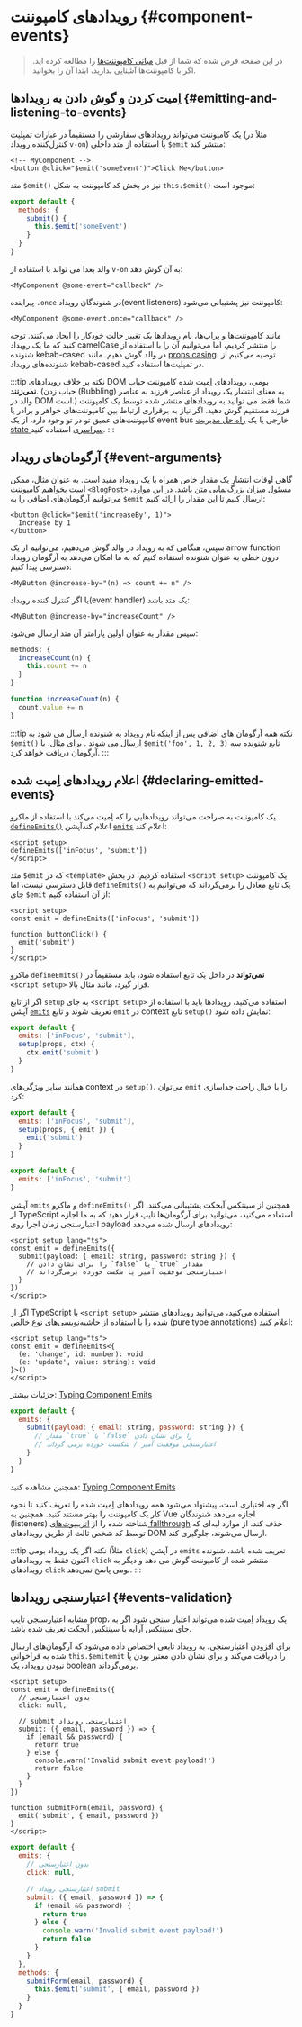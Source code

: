 <script setup>
import { onMounted } from 'vue'

if (typeof window !== 'undefined') {
  const hash = window.location.hash

  // The docs for v-model used to be part of this page. Attempt to redirect outdated links.
  if ([
    '#usage-with-v-model',
    '#v-model-arguments',
    '#multiple-v-model-bindings',
    '#handling-v-model-modifiers'
  ].includes(hash)) {
    onMounted(() => {
      window.location = './v-model.html' + hash
    })
  }
}
</script>

# رویدادهای کامپوننت {#component-events}

>در این صفحه فرض شده که شما از قبل [مبانی کامپوننت‌ها](/guide/essentials/component-basics) را مطالعه کرده اید. اگر با کامپوننت‌ها آشنایی ندارید، ابتدا آن را بخوانید.

<div class="options-api">
  <VueSchoolLink href="https://vueschool.io/lessons/defining-custom-events-emits" title="Free Vue.js Lesson on Defining Custom Events"/>
</div>

## اِمیت کردن و گوش دادن به رویدادها {#emitting-and-listening-to-events}

یک کامپوننت می‌تواند رویدادهای سفارشی را مستقیماً در عبارات تمپلیت (مثلاً در کنترل‌کننده رویداد `v-on`) با استفاده از متد داخلی `‎$emit` منتشر کند:

```vue-html
<!-- MyComponent -->
<button @click="$emit('someEvent')">Click Me</button>
```

<div class="options-api">

متد `‎$emit()‎` نیز در بخش کد کامپوننت به شکل `this.$emit()‎` موجود است:

```js
export default {
  methods: {
    submit() {
      this.$emit('someEvent')
    }
  }
}
```

</div>

والد بعدا می تواند با استفاده از `v-on` به آن گوش دهد:

```vue-html
<MyComponent @some-event="callback" />
```

پیراینده `‎.once` در شنوندگان رویداد(event listeners) کامپوننت نیز پشتیبانی می‌شود:

```vue-html
<MyComponent @some-event.once="callback" />
```

مانند کامپوننت‌ها و پراپ‌ها، نام رویدادها یک تغییر حالت خودکار را ایجاد می‌کنند. توجه کنید که ما یک رویداد camelCase را منتشر کردیم، اما می‌توانیم آن را با استفاده از شنونده kebab-cased در والد گوش دهیم. مانند [props casing](/guide/components/props#prop-name-casing)، توصیه می‌کنیم از شنونده‌های رویداد kebab-cased در تمپلیت‌ها استفاده کنید.

:::tip نکته
بر خلاف رویدادهای DOM بومی، رویدادهای اِمیت شده کامپوننت حباب **نمی‌زنند**. (حباب زدن (Bubbling) به معنای انتشار یک رویداد از عناصر فرزند به عناصر والد در DOM است.) شما فقط می توانید به رویدادهای منتشر شده توسط یک کامپوننت فرزند مستقیم گوش دهید. اگر نیاز به برقراری ارتباط بین کامپوننت‌های خواهر و برادر یا کامپوننت‌های عمیق تو در تو وجود دارد، از یک event bus خارجی یا یک [راه حل مدیریت state سراسری](/guide/scaling-up/state-management) استفاده کنید.
:::

## آرگومان‌های رویداد {#event-arguments}

گاهی اوقات انتشار یک مقدار خاص همراه با یک رویداد مفید است. به عنوان مثال، ممکن است بخواهیم کامپوننت `<BlogPost>` مسئول میزان بزرگ‌نمایی متن باشد. در این موارد، می‌توانیم آرگومان‌های اضافی را به `‎$emit` ارسال کنیم تا این مقدار را ارائه کنیم:

```vue-html
<button @click="$emit('increaseBy', 1)">
  Increase by 1
</button>
```

سپس، هنگامی که به رویداد در والد گوش می‌دهیم، می‌توانیم از یک arrow function درون خطی به عنوان شنونده استفاده کنیم که به ما امکان می‌دهد به آرگومان رویداد دسترسی پیدا کنیم:

```vue-html
<MyButton @increase-by="(n) => count += n" />
```

یا اگر کنترل کننده رویداد(event handler) یک متد باشد:

```vue-html
<MyButton @increase-by="increaseCount" />
```

سپس مقدار به عنوان اولین پارامتر آن متد ارسال می‌شود:

<div class="options-api">

```js
methods: {
  increaseCount(n) {
    this.count += n
  }
}
```

</div>
<div class="composition-api">

```js
function increaseCount(n) {
  count.value += n
}
```

</div>

:::tip نکته
همه آرگومان های اضافی پس از اینکه نام رویداد به شنونده ارسال می شود به `‎$emit()‎` ارسال می شوند . برای مثال، با `‎$emit('foo', 1, 2, 3)‎` تابع شنونده سه آرگومان دریافت خواهد کرد.
:::

## اعلام رویدادهای اِمیت شده {#declaring-emitted-events}

یک کامپوننت به صراحت می‌تواند رویدادهایی را که اِمیت می‌کند با استفاده از  <span class="composition-api">ماکرو [`defineEmits()`](/api/sfc-script-setup#defineprops-defineemits) اعلام کند</span><span class="options-api">آپشن [`emits`](/api/options-state#emits) اعلام کند</span>:

<div class="composition-api">

```vue
<script setup>
defineEmits(['inFocus', 'submit'])
</script>
```

متد `‎$emit` که در `<template>` استفاده کردیم، در بخش `<script setup>` یک کامپوننت قابل دسترسی نیست، اما `defineEmits()‎` یک تابع معادل را برمی‌گرداند که می‌توانیم به جای `‎$emit` از آن استفاده کنیم:

```vue
<script setup>
const emit = defineEmits(['inFocus', 'submit'])

function buttonClick() {
  emit('submit')
}
</script>
```

ماکرو `defineEmits()‎` **نمی‌تواند** در داخل یک تابع استفاده شود، باید مستقیماً در `<script setup>` قرار گیرد، مانند مثال بالا.

اگر از تابع `setup` به جای `<script setup>` استفاده می‌کنید، رویدادها باید با استفاده از آپشن [`emits`](/api/options-state#emits) تعریف شوند و تابع `emit` در context تابع  `setup()‎` نمایش داده شود:

```js
export default {
  emits: ['inFocus', 'submit'],
  setup(props, ctx) {
    ctx.emit('submit')
  }
}
```

همانند سایر ویژگی‌های context در `setup()‎`، می‌توان `emit` را  با خیال راحت جداسازی کرد:

```js
export default {
  emits: ['inFocus', 'submit'],
  setup(props, { emit }) {
    emit('submit')
  }
}
```

</div>
<div class="options-api">

```js
export default {
  emits: ['inFocus', 'submit']
}
```

</div>

آپشن `emits` و ماکرو `defineEmits()‎` همچنین از سینتکس آبجکت پشتیبانی می‌کنند. اگر از TypeScript استفاده می‌کنید، می‌توانید برای آرگومان‌ها تایپ قرار دهید که به ما اجازه اعتبارسنجی زمان اجرا روی payload رویدادهای ارسال شده می‌دهد:

<div class="composition-api">

```vue
<script setup lang="ts">
const emit = defineEmits({
  submit(payload: { email: string, password: string }) {
    // را برای نشان دادن `false` یا `true` مقدار
    // اعتبارسنجی موفقیت آمیز یا شکست خورده برمی‌گرداند
  }
})
</script>
```

اگر از TypeScript با `<script setup>` استفاده می‌کنید، می‌توانید رویدادهای منتشر شده را با استفاده از حاشیه‌نویسی‌های نوع خالص (pure type annotations) اعلام کنید:

```vue
<script setup lang="ts">
const emit = defineEmits<{
  (e: 'change', id: number): void
  (e: 'update', value: string): void
}>()
</script>
```

جزئیات بیشتر: [Typing Component Emits](/guide/typescript/composition-api#typing-component-emits) <sup class="vt-badge ts" />

</div>
<div class="options-api">

```js
export default {
  emits: {
    submit(payload: { email: string, password: string }) {
      // مقدار `true` یا `false` را برای نشان دادن
      // اعتبارسنجی موفقیت آمیز / شکست خورده برمی گرداند
    }
  }
}
```

همچنین مشاهده کنید: [Typing Component Emits](/guide/typescript/options-api#typing-component-emits) <sup class="vt-badge ts" />

</div>

اگر چه اختیاری است، پیشنهاد می‌شود همه رویدادهای اِمیت شده را تعریف کنید تا نحوه کار یک کامپوننت را بهتر مستند کنید. همچنین به Vue اجازه می‌دهد شنوندگان (listeners) شناخته شده را از [اتریبیوت‌های fallthrough](/guide/components/attrs#v-on-listener-inheritance) حذف کند، از موارد لبه‌ای که توسط کد شخص ثالث از طریق رویدادهای DOM ارسال می‌شوند، جلوگیری کند.

:::tip نکته
اگر یک رویداد بومی (مثلاً `click`) در آپشن `emits` تعریف شده باشد، شنونده اکنون فقط به رویدادهای `click` منتشر شده از کامپوننت گوش می دهد و دیگر به رویدادهای `click` بومی پاسخ نمی‌دهد.
:::

## اعتبارسنجی رویدادها {#events-validation}

مشابه اعتبارسنجی تایپ prop، یک رویداد اِمیت شده می‌تواند اعتبار سنجی شود اگر به جای سینتکس آرایه با سینتکس آبجکت تعریف شده باشد.

برای افزودن اعتبارسنجی، به رویداد تابعی اختصاص داده می‌شود که آرگومان‌های ارسال شده به فراخوانی <span class="options-api">`this.$emit`</span><span class="composition-api">`emit`</span> را دریافت می‌کند و برای نشان دادن معتبر بودن یا نبودن رویداد، یک boolean برمی‌گرداند.

<div class="composition-api">

```vue
<script setup>
const emit = defineEmits({
  // بدون اعتبارسنجی
  click: null,

  // submit اعتبارسنجی رویداد
  submit: ({ email, password }) => {
    if (email && password) {
      return true
    } else {
      console.warn('Invalid submit event payload!')
      return false
    }
  }
})

function submitForm(email, password) {
  emit('submit', { email, password })
}
</script>
```

</div>
<div class="options-api">

```js
export default {
  emits: {
    // بدون اعتبارسنجی
    click: null,

    // اعتبارسنجی رویداد submit
    submit: ({ email, password }) => {
      if (email && password) {
        return true
      } else {
        console.warn('Invalid submit event payload!')
        return false
      }
    }
  },
  methods: {
    submitForm(email, password) {
      this.$emit('submit', { email, password })
    }
  }
}
```

</div>
